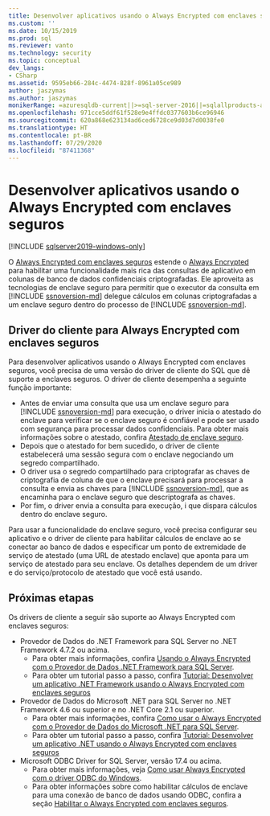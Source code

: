 ```yaml
---
title: Desenvolver aplicativos usando o Always Encrypted com enclaves seguros | Microsoft Docs
ms.custom: ''
ms.date: 10/15/2019
ms.prod: sql
ms.reviewer: vanto
ms.technology: security
ms.topic: conceptual
dev_langs:
- CSharp
ms.assetid: 9595eb66-284c-4474-828f-8961a05ce989
author: jaszymas
ms.author: jaszymas
monikerRange: =azuresqldb-current||>=sql-server-2016||=sqlallproducts-allversions||>=sql-server-linux-2017||=azuresqldb-mi-current
ms.openlocfilehash: 971cce5ddf61f528e9e4ffdc0377603b6ce96946
ms.sourcegitcommit: 620a868e623134ad6ced6728ce9d03d7d0038fe0
ms.translationtype: HT
ms.contentlocale: pt-BR
ms.lasthandoff: 07/29/2020
ms.locfileid: "87411368"
---
```

# <a name="develop-applications-using-always-encrypted-with-secure-enclaves"></a>Desenvolver aplicativos usando o Always Encrypted com enclaves seguros
[!INCLUDE [sqlserver2019-windows-only](../../../includes/applies-to-version/sqlserver2019-windows-only.md)]

O [Always Encrypted com enclaves seguros](always-encrypted-enclaves.md) estende o [Always Encrypted](always-encrypted-database-engine.md) para habilitar uma funcionalidade mais rica das consultas de aplicativo em colunas de banco de dados confidenciais criptografadas. Ele aproveita as tecnologias de enclave seguro para permitir que o executor da consulta em [!INCLUDE [ssnoversion-md](../../../includes/ssnoversion-md.md)] delegue cálculos em colunas criptografadas a um enclave seguro dentro do processo de [!INCLUDE [ssnoversion-md](../../../includes/ssnoversion-md.md)].

## <a name="client-driver-for-always-encrypted-with-secure-enclaves"></a>Driver do cliente para Always Encrypted com enclaves seguros

Para desenvolver aplicativos usando o Always Encrypted com enclaves seguros, você precisa de uma versão do driver de cliente do SQL que dê suporte a enclaves seguros. O driver de cliente desempenha a seguinte função importante:
- Antes de enviar uma consulta que usa um enclave seguro para [!INCLUDE [ssnoversion-md](../../../includes/ssnoversion-md.md)] para execução, o driver inicia o atestado do enclave para verificar se o enclave seguro é confiável e pode ser usado com segurança para processar dados confidenciais. Para obter mais informações sobre o atestado, confira [Atestado de enclave seguro](always-encrypted-enclaves.md#secure-enclave-attestation).
- Depois que o atestado for bem sucedido, o driver de cliente estabelecerá uma sessão segura com o enclave negociando um segredo compartilhado.
- O driver usa o segredo compartilhado para criptografar as chaves de criptografia de coluna de que o enclave precisará para processar a consulta e envia as chaves para [!INCLUDE [ssnoversion-md](../../../includes/ssnoversion-md.md)], que as encaminha para o enclave seguro que descriptografa as chaves. 
- Por fim, o driver envia a consulta para execução, i que dispara cálculos dentro do enclave seguro.

Para usar a funcionalidade do enclave seguro, você precisa configurar seu aplicativo e o driver de cliente para habilitar cálculos de enclave ao se conectar ao banco de dados e especificar um ponto de extremidade de serviço de atestado (uma URL de atestado enclave) que aponta para um serviço de atestado para seu enclave. Os detalhes dependem de um driver e do serviço/protocolo de atestado que você está usando.

## <a name="next-steps"></a>Próximas etapas

Os drivers de cliente a seguir são suporte ao Always Encrypted com enclaves seguros:
- Provedor de Dados do .NET Framework para SQL Server no .NET Framework 4.7.2 ou acima. 
    - Para obter mais informações, confira [Usando o Always Encrypted com o Provedor de Dados .NET Framework para SQL Server](../../../relational-databases/security/encryption/develop-using-always-encrypted-with-net-framework-data-provider.md).
    - Para obter um tutorial passo a passo, confira [Tutorial: Desenvolver um aplicativo .NET Framework usando o Always Encrypted com enclaves seguros](../tutorial-always-encrypted-enclaves-develop-net-framework-apps.md)
- Provedor de Dados do Microsoft .NET para SQL Server no .NET Framework 4.6 ou superior e no .NET Core 2.1 ou superior. 
    - Para obter mais informações, confira [Como usar o Always Encrypted com o Provedor de Dados do Microsoft .NET para SQL Server](../../../connect/ado-net/sql/sqlclient-support-always-encrypted.md).
    - Para obter um tutorial passo a passo, confira [Tutorial: Desenvolver um aplicativo .NET usando o Always Encrypted com enclaves seguros](../../../connect/ado-net/sql/tutorial-always-encrypted-enclaves-develop-net-apps.md)
- Microsoft ODBC Driver for SQL Server, versão 17.4 ou acima. 
    - Para obter mais informações, veja [Como usar Always Encrypted com o driver ODBC do Windows](../../../connect/odbc/using-always-encrypted-with-the-odbc-driver.md). 
    - Para obter informações sobre como habilitar cálculos de enclave para uma conexão de banco de dados usando ODBC, confira a seção [Habilitar o Always Encrypted com enclaves seguros](../../../connect/odbc/using-always-encrypted-with-the-odbc-driver.md#enabling-always-encrypted-with-secure-enclaves).
